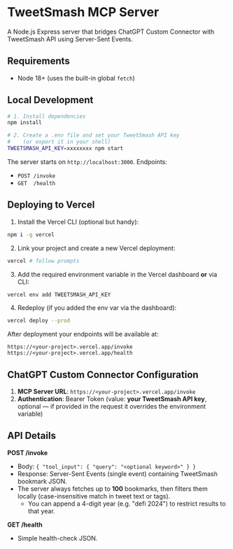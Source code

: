 # TweetSmash MCP Server

A Node.js Express server that bridges ChatGPT Custom Connector with TweetSmash API using Server-Sent Events.

## Requirements

- Node 18+ (uses the built-in global `fetch`)

## Local Development

```bash
# 1. Install dependencies
npm install

# 2. Create a .env file and set your TweetSmash API key
#    (or export it in your shell)
TWEETSMASH_API_KEY=xxxxxxxx npm start
```

The server starts on `http://localhost:3000`. Endpoints:
- `POST /invoke`
- `GET  /health`

## Deploying to Vercel

1. Install the Vercel CLI (optional but handy):

```bash
npm i -g vercel
```

2. Link your project and create a new Vercel deployment:

```bash
vercel # follow prompts
```

3. Add the required environment variable in the Vercel dashboard **or** via CLI:

```bash
vercel env add TWEETSMASH_API_KEY
```

4. Redeploy (if you added the env var via the dashboard):

```bash
vercel deploy --prod
```

After deployment your endpoints will be available at:
```
https://<your-project>.vercel.app/invoke
https://<your-project>.vercel.app/health
```

## ChatGPT Custom Connector Configuration

1. **MCP Server URL**: `https://<your-project>.vercel.app/invoke`
2. **Authentication**: Bearer Token (value: **your TweetSmash API key**, optional — if provided in the request it overrides the environment variable)

## API Details

**POST /invoke**
- Body: `{ "tool_input": { "query": "<optional keyword>" } }`
- Response: Server-Sent Events (single event) containing TweetSmash bookmark JSON.
- The server always fetches up to **100** bookmarks, then filters them locally (case-insensitive match in tweet text or tags).
  - You can append a 4-digit year (e.g. "defi 2024") to restrict results to that year.

**GET /health**
- Simple health-check JSON.
